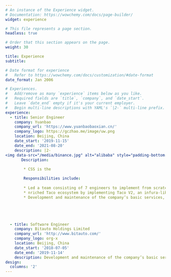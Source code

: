 ```yaml
---
# An instance of the Experience widget.
# Documentation: https://wowchemy.com/docs/page-builder/
widget: experience

# This file represents a page section.
headless: true

# Order that this section appears on the page.
weight: 30

title: Experience
subtitle:

# Date format for experience
#   Refer to https://wowchemy.com/docs/customization/#date-format
date_format: Jan 2006

# Experiences.
#   Add/remove as many `experience` items below as you like.
#   Required fields are `title`, `company`, and `date_start`.
#   Leave `date_end` empty if it's your current employer.
#   Begin multi-line descriptions with YAML's `|2-` multi-line prefix.
experience:
  - title: Senior Engineer
    company: Yuanbao
    company_url: 'https://www.yuanbaobaoxian.cn/'
    company_logo: https://gczhao.me/image/uw.png
    location: Beijing, China
    date_start: '2019-11-15'
    date_end: '2021-08-20'
    description: |2-
<img data-src="/media/binance.jpg" alt="alibaba" style="padding-bottom: 30px;" class="lazyload">
       Description:
        
        * CSS is the 

        Responsibilities include:
        
        * Led a team consisting of 7 engineers to implement from scratch and successfully launch the firm’s first Strategy Distribution Engine – Themis, a smart strategy engine based on traffic flow and predicate conditions’ strategy, which provides handy service for vendors and consumers; Build strategy ecosystem, including Themis backend service, Themis-cli (deployment tool), Themis-admin(management configuration system), and Themis-SDK (developers suite of integrated for iOS/Android/H5).
        * nriched Taco ecosystem by implementing Taco V2, an infura-like API gateway on top of Golang backend services, which used MySQL and Redis as high-performance database, RabbitMQ and Kafka as message queue, Hive, Blink and Elasticsearch as data and message pipeline query, and gRPC, Apache Thrift and HTTP as communication protocol.
        * Development and maintenance of the company’s basic services, StormEye, a weather service that will affect the company’s daily revenue. Different weathers have different revenue for each takeaway order. Worked on various small full stack projects with high proficiency in Golang, JavaScript and Objective-C.





  - title: Software Engineer
    company: Bitauto Holdings Limited
    company_url: 'http://www.bitauto.com/'
    company_logo: org-x
    location: Beijing, China
    date_start: '2018-07-05'
    date_end: '2019-11-14'
    description: Development and maintenance of the company’s basic services, StormEye, a weather service that will affect the company’s daily revenue. Different weathers have different revenue for each takeaway order. Worked on various small full stack projects with high proficiency in Golang, JavaScript and Objective-C.
design:
  columns: '2'
---
```

